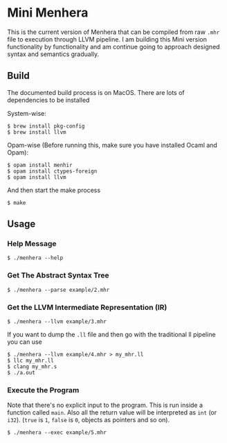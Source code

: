 # Mini Menhera

This is the current version of Menhera that can be compiled from raw `.mhr` file to execution through LLVM pipeline.
I am building this Mini version functionality by functionality and am continue going to approach designed syntax and
semantics gradually.

## Build

The documented build process is on MacOS. There are lots of dependencies to be installed

System-wise:

```
$ brew install pkg-config
$ brew install llvm
```

Opam-wise (Before running this, make sure you have installed Ocaml and Opam):

```
$ opam install menhir
$ opam install ctypes-foreign
$ opam install llvm
```

And then start the make process

```
$ make
```

## Usage

### Help Message

```
$ ./menhera --help
```

### Get The Abstract Syntax Tree

```
$ ./menhera --parse example/2.mhr
```

### Get the LLVM Intermediate Representation (IR)

```
$ ./menhera --llvm example/3.mhr
```

If you want to dump the `.ll` file and then go with the traditional ll pipeline you can use

```
$ ./menhera --llvm example/4.mhr > my_mhr.ll
$ llc my_mhr.ll
$ clang my_mhr.s
$ ./a.out
```

### Execute the Program

Note that there's no explicit input to the program. This is run inside a function called `main`. Also all the return
value will be interpreted as `int` (or `i32`). (`true` is `1`, `false` is `0`, objects as pointers and so on).

```
$ ./menhera --exec example/5.mhr
```
